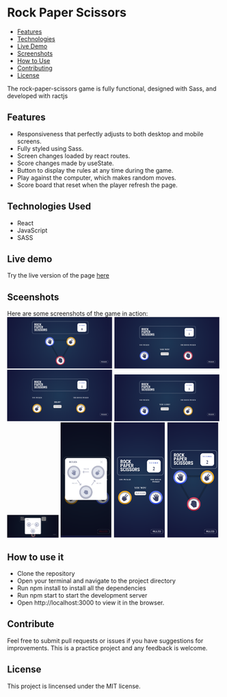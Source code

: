 # Rock Paper Scissors

- [Features](#features)
- [Technologies](#technologies)
- [Live Demo](#live-demo)
- [Screenshots](#screenshots)
- [How to Use](#how-to-use)
- [Contributing](#contributing)
- [License](#license)

The rock-paper-scissors game is fully functional, designed with Sass, and developed with ractjs

## <a id="features">Features</a>

- Responsiveness that perfectly adjusts to both desktop and mobile screens.
- Fully styled using Sass.
- Screen changes loaded by react routes.
- Score changes made by useState.
- Button to display the rules at any time during the game.
- Play against the computer, which makes random moves.
- Score board that reset when the player refresh the page.

## <a id="technologies">Technologies Used</a>
- React
- JavaScript
- SASS

## <a id="live-demo">Live demo</a>

Try the live version of the page [here](https://rock-paper-scissors-react-ten.vercel.app/)



## <a id="screenshots">Sceenshots</a>

Here are some screenshots of the game in action:<br>
<img src="src/assets/screenshots/rock-paper-scissors-react-ten.vercel.app_.png" width="49%" height="49%">
<img src="src/assets/screenshots/rock-paper-scissors-react-ten.vercel.app_ (1).png" width="49%" height="49%">
<img src="src/assets/screenshots/rock-paper-scissors-react-ten.vercel.app_ (2).png" width="49%" height="49%">
<img src="src/assets/screenshots/rock-paper-scissors-react-ten.vercel.app_ (3).png" width="49%" height="49%">
<img src="src/assets/screenshots/rock-paper-scissors-react-ten.vercel.app_ (4).png" width="24%" height="24%">
<img src="src/assets/screenshots/rock-paper-scissors-react-ten.vercel.app_(Samsung Galaxy S20 Ultra).png" width="24%" height="24%">
<img src="src/assets/screenshots/rock-paper-scissors-react-ten.vercel.app_(Samsung Galaxy S20 Ultra) (1).png" width="24%" height="24%">
<img src="src/assets/screenshots/rock-paper-scissors-react-ten.vercel.app_(Samsung Galaxy S20 Ultra) (2).png" width="24%" height="24%">



## <a id="how-to-use">How to use it</a>
- Clone the repository
- Open your terminal and navigate to the project directory
- Run npm install to install all the dependencies
- Run npm start to start the development server
- Open http://localhost:3000 to view it in the browser.

## <a id="contributing">Contribute</a>

Feel free to submit pull requests or issues if you have suggestions for improvements. This is a practice project and any feedback is welcome.

## <a id="license">License</a>

This project is lincensed under the MIT license.
